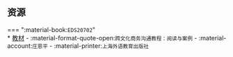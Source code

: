 ## 资源  
=== ":material-book:`EDS20702`"  
    * [教材](https://api.ecylt.top/v1/lanzou_link?url=https://cqu-openlib.lanzout.com/ix1RV29iiqji&type=down) - :material-format-quote-open:`跨文化商务沟通教程：阅读与案例` - :material-account:`庄恩平` - :material-printer:`上海外语教育出版社`  
